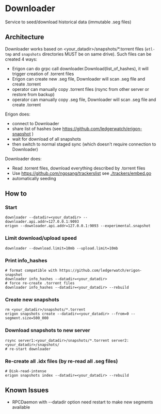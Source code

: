 # Downloader

Service to seed/download historical data (immutable .seg files)

## Architecture

Downloader works based on <your_datadir>/snapshots/*.torrent files (`etl-tmp` and `snapshots` directories MUST be on
same drive). Such files can be created 4 ways:

- Erigon can do grpc call downloader.Download(list_of_hashes), it will trigger creation of .torrent files
- Erigon can create new .seg file, Downloader will scan .seg file and create .torrent
- operator can manually copy .torrent files (rsync from other server or restore from backup)
- operator can manually copy .seg file, Downloader will scan .seg file and create .torrent

Erigon does:

- connect to Downloader
- share list of hashes (see https://github.com/ledgerwatch/erigon-snapshot )
- wait for download of all snapshots
- then switch to normal staged sync (which doesn't require connection to Downloader)

Downloader does:

- Read .torrent files, download everything described by .torrent files
- Use https://github.com/ngosang/trackerslist see [./trackers/embed.go](./trackers/embed.go)
- automatically seeding

## How to

### Start

```shell
downloader --datadir=<your_datadir> --downloader.api.addr=127.0.0.1:9093
erigon --downloader.api.addr=127.0.0.1:9093 --experimental.snapshot
```

### Limit download/upload speed

```shell
downloader --download.limit=10mb --upload.limit=10mb
```

### Print info_hashes

```shell
# format compatible with https://github.com/ledgerwatch/erigon-snapshot
downloader info_hashes --datadir=<your_datadir>
# force re-create .torrent files
downloader info_hashes --datadir=<your_datadir> --rebuild
```

### Create new snapshots

```
rm <your_datadir>/snapshots/*.torrent
erigon snapshots create --datadir=<your_datadir> --from=0 --segment.size=500_000
```

### Download snapshots to new server

```
rsync server1:<your_datadir>/snapshots/*.torrent server2:<your_datadir>/snapshots/
# re-start downloader 
```

### Re-create all .idx files (by re-read all .seg files)

```
# Disk-read-intense
erigon snapshots index --datadir=<your_datadir> --rebuild
```

## Known Issues

- RPCDaemon with --datadir option need restart to make new segments available